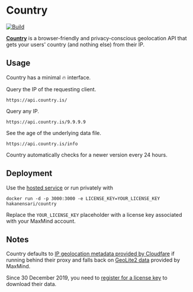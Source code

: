 # Country

[![Build](https://github.com/hakanensari/country/workflows/build/badge.svg)](https://github.com/hakanensari/country/actions)

[**Country**](https://country.is) is a browser-friendly and privacy-conscious geolocation API that gets your users' country (and nothing else) from their IP.

## Usage

Country has a minimal :fire: interface.

Query the IP of the requesting client.

```
https://api.country.is/
```

Query any IP.

```
https://api.country.is/9.9.9.9
```

See the age of the underlying data file.

```
https://api.country.is/info
```

Country automatically checks for a newer version every 24 hours.

## Deployment

Use the [hosted service](https://api.country.is) or run privately with

```
docker run -d -p 3000:3000 -e LICENSE_KEY=YOUR_LICENSE_KEY hakanensari/country
```

Replace the `YOUR_LICENSE_KEY` placeholder with a license key associated with your MaxMind account.

## Notes

Country defaults to [IP geolocation metadata provided by Cloudfare](https://support.cloudflare.com/hc/en-us/articles/200168236-Configuring-IP-geolocation) if running behind their proxy and falls back on [GeoLite2 data](http://dev.maxmind.com/geoip/geoip2/geolite2/) provided by MaxMind.

Since 30 December 2019, you need to [register for a license key](https://www.maxmind.com/en/geolite2/signup) to download their data.
